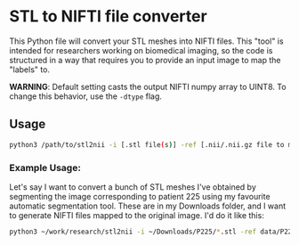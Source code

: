 # STL to NIFTI file converter

This Python file will convert your STL meshes into NIFTI files. This "tool" is intended for researchers working on biomedical imaging, so the code is structured in a way that requires you to provide an input image to map the "labels" to.

**WARNING**: Default setting casts the output NIFTI numpy array to UINT8. To change this behavior, use the `-dtype` flag.

## Usage

```bash
python3 /path/to/stl2nii -i [.stl file(s)] -ref [.nii/.nii.gz file to map stl to its space (usually the image the stl comes from)] -o [/path/to/desired/output/folder]]
```

### Example Usage:

Let's say I want to convert a bunch of STL meshes I've obtained by segmenting the image corresponding to patient 225 using my favourite automatic segmentation tool. These are in my Downloads folder, and I want to generate NIFTI files mapped to the original image. I'd do it like this:

```bash
python3 ~/work/research/stl2nii -i ~/Downloads/P225/*.stl -ref data/P225/image/data_P225.nii.gz -o data/P225/labels/nii
```